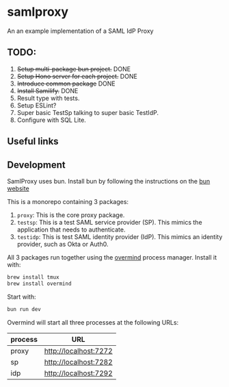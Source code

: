 # samlproxy
An an example implementation of a SAML IdP Proxy

## TODO:
1. ~~Setup multi-package bun project.~~ DONE
1. ~~Setup Hono server for each project.~~ DONE
1. ~~Introduce common package~~ DONE
1. ~~Install Samilify.~~ DONE
1. Result type with tests.
1. Setup ESLint?
1. Super basic TestSp talking to super basic TestIdP.
1. Configure with SQL Lite.

## Useful links


## Development
SamlProxy uses bun. Install bun by following the instructions on the [bun website](https://bun.sh/docs/installation)

This is a monorepo containing 3 packages:
1. `proxy`: This is the core proxy package.
1. `testsp`: This is a test SAML service provider (SP). This mimics the application that needs to authenticate.
1. `testidp`: This is test SAML identity provider (IdP). This mimics an identity provider, such as Okta or Auth0.

All 3 packages run together using the [overmind](https://github.com/DarthSim/overmind) process manager. Install it with:
```zsh
brew install tmux
brew install overmind
```

Start with:
```zsh
bun run dev
```
Overmind will start all three processes at the following URLs:

| process | URL |
|---|---|
| proxy | <http://localhost:7272> |
| sp    | <http://localhost:7282> |
| idp   | <http://localhost:7292> |
